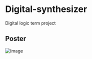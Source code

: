 # Digital-synthesizer
Digital logic term project

## Poster
![Image](https://github.com/user-attachments/assets/8bf4eea8-2cf9-462c-b6fe-bc8bb9959fdf)
